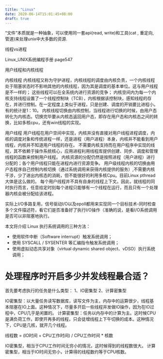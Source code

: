 ```yaml
---
title: "Linux"
date: 2020-06-14T15:01:45+08:00
draft: true
---
```



“文件”本质就是一种抽象，可以使用同一套api(read, write)和工具(cat , 重定向, 管道)来处理unix中大多数的资源.

线程vs进程

Linux_UNIX系统编程手册 page547

用户线程和内核线程

内核线程
内核线程又称为守护进程，内核线程的调度由内核负责，一个内核线程处于阻塞状态时不影响其他的内核线程，因为其是调度的基本单位。这与用户线程是不一样的；
这些线程可以在全系统内进行资源的竞争；
内核空间内为每一个内核支持线程设置了一个线程控制块（TCB），内核根据该控制块，感知线程的存在，并进行控制。在一定程度上类似于进程，只是创建、调度的开销要比进程小。有的统计是1：10。
内核线程切换由内核控制，当线程进行切换的时候，由用户态转化为内核态。切换完毕要从内核态返回用户态，即存在用户态和内核态之间的转换，比如多核cpu，还有win线程的实现。

用户线程
用户线程在用户空间中实现，内核并没有直接对用户线程进程调度，内核的调度对象和传统进程一样，还是进程（用户进程）本身，内核并不能看到用户线程，内核并不知道用户线程的存在。
不需要内核支持而在用户程序中实现的线程，其不依赖于操作系统核心，应用进程利用线程库提供创建、同步、调度和管理线程的函数来控制用户线程。
内核资源的分配仍然是按照进程（用户进程）进行分配的；各个用户线程只能在进程内进行资源竞争。
用户级线程内核的切换由用户态程序自己控制内核切换（通过系统调用来获得内核提供的服务）,不需要内核干涉，少了进出内核态的消耗，但不能很好的利用多核Cpu。目前Linux pthread大体是这么做的。
每个用户线程并不具有自身的线程上下文。因此，就线程的同时执行而言，任意给定时刻每个进程只能够有一个线程在运行，而且只有一个处理器内核会被分配给该进程。


实际上I/O多路复用，信号驱动I/O以及epoll都用来实现同一个目标技术-同时检查多个文件描述符，看它们是否准备好了执行I/O操作（准确的说，是看I/O系统调用是否可以非阻塞地执行。


本文将介绍 Linux 执行系统调用的三种方法：
- 使用软件中断（Software interrupt）触发系统调用；
- 使用 SYSCALL / SYSENTER 等汇编指令触发系统调用；
- 使用虚拟动态共享对象（virtual dynamic shared object、vDSO）执行系统调用；

# 处理程序时开启多少并发线程最合适？

首先要考虑执行的任务是什么类型：
1、IO密集型
2、计算密集型

IO密集型：以大量任务读写数据库，读写文件为主，内存中的运算很少，线程基本阻塞在IO上面。这种情况下，尽量多开启一些线程并发做IO操作，因为在IO过程中，CPU几乎是闲置的。
计算密集型：任务以内存中的计算为主。这时候CPU是满负荷工作，即使开再多的线程，只会徒增线程上下午切换的成本。这种情况下，CPU是几核，就开几个线程。

线程数 = (IO时间 + CPU工作时间) / CPU工作时间 * 核数

IO密集型，相当于CPU工作时间无穷小的情况，这时候得到的线程数很大。
计算密集型，相当于IO时间无穷小，计算得的线程数约等于CPU核数。